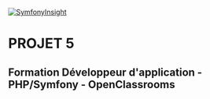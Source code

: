 [![SymfonyInsight](https://insight.symfony.com/projects/fc70a844-c5b7-4986-a4a6-61b60e52f468/big.svg)](https://insight.symfony.com/projects/fc70a844-c5b7-4986-a4a6-61b60e52f468)
# PROJET 5
## Formation Développeur d'application - PHP/Symfony - OpenClassrooms